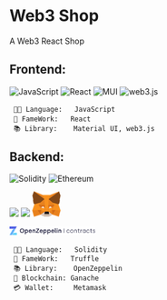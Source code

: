 # Web3 Shop

A Web3 React Shop

## Frontend:

![JavaScript](https://img.shields.io/badge/JavaScript-323330?style=for-the-badge&logo=javascript&logoColor=F7DF1E) ![React](https://img.shields.io/badge/react-%2320232a.svg?style=for-the-badge&logo=react&logoColor=%2361DAFB) ![MUI](https://img.shields.io/badge/Material%20UI-007FFF?style=for-the-badge&logo=mui&logoColor=white) ![web3.js](https://img.shields.io/badge/web3.js-F16822?style=for-the-badge&logo=web3.js&logoColor=white)

```bash
 👩‍💻 Language:   JavaScript
 🚀 FameWork:   React
 📚 Library:    Material UI, web3.js
```

## Backend:

![Solidity](https://img.shields.io/badge/Solidity-e6e6e6?style=for-the-badge&logo=solidity&logoColor=black) ![Ethereum](https://img.shields.io/badge/Ethereum-3C3C3D?style=for-the-badge&logo=Ethereum&logoColor=white)

<img src="https://trufflesuite.com/img/truffle-logo-dark.svg" width="40"> <img src="https://trufflesuite.com/img/ganache-logo-dark.svg" width="29"> <img src="https://raw.githubusercontent.com/MetaMask/metamask-mobile/main/logo.png">

<img src="https://raw.githubusercontent.com/OpenZeppelin/openzeppelin-contracts/master/logo.svg" width="30%">

```bash
 👩‍💻 Language:   Solidity
 🚀 FameWork:   Truffle
 📚 Library:    OpenZeppelin
 🔗 Blockchain: Ganache
 💳 Wallet:     Metamask
```
